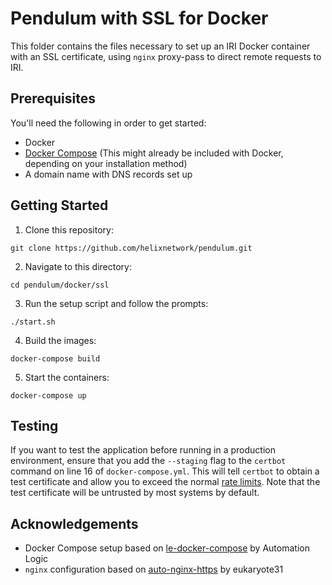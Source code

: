 # Pendulum with SSL for Docker

This folder contains the files necessary to set up an IRI Docker container with an SSL certificate, using `nginx` proxy-pass to direct remote requests to IRI.

## Prerequisites
You'll need the following in order to get started:
- Docker
- [Docker Compose](https://docs.docker.com/compose/install/) (This might already be included with Docker, depending on your installation method)
- A domain name with DNS records set up

## Getting Started
1. Clone this repository:
```
git clone https://github.com/helixnetwork/pendulum.git
```

2. Navigate to this directory:
```
cd pendulum/docker/ssl
```

3. Run the setup script and follow the prompts:
```
./start.sh
```

4. Build the images:
```
docker-compose build
```

5. Start the containers:
```
docker-compose up
```

## Testing
If you want to test the application before running in a production environment, ensure that you add the `--staging` flag to the `certbot` command on line 16 of `docker-compose.yml`. This will tell `certbot` to obtain a test certificate and allow you to exceed the normal [rate limits](https://letsencrypt.org/docs/rate-limits/). Note that the test certificate will be untrusted by most systems by default.

## Acknowledgements
- Docker Compose setup based on [le-docker-compose](https://bitbucket.org/automationlogic/le-docker-compose/overview) by Automation Logic
- `nginx` configuration based on [auto-nginx-https](https://github.com/eukaryote31/auto-nginx-https) by eukaryote31